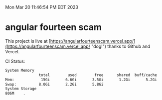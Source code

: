 Mon Mar 20 11:46:54 PM EDT 2023

# angular fourteen scam


This project is live at [https://angularfourteenscam.vercel.app/](https://angularfourteenscam.vercel.app/ "dog!") thanks to Github and Vercel.

CI Status: 

```bash
System Memory
               total        used        free      shared  buff/cache   available
Mem:            15Gi       6.6Gi       3.5Gi       1.2Gi       5.2Gi       7.2Gi
Swap:          8.0Gi       2.2Gi       5.8Gi
System Storage
806M	.
```
```bash
